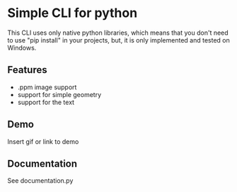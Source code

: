 
# Simple CLI for python

This CLI uses only native python libraries, which means that you don't need to use "pip install" in your projects, but, it is only implemented and tested on Windows.

## Features

- .ppm image support
- support for simple geometry
- support for the text

## Demo

Insert gif or link to demo


## Documentation

See documentation.py

